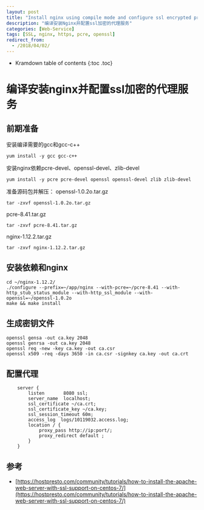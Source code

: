 ```yaml
---
layout: post
title: "Install nginx using compile mode and configure ssl encrypted proxy service"
description: "编译安装Nginx并配置ssl加密的代理服务"
categories: [Web-Service]
tags: [SSL, nginx, https, pcre, openssl]
redirect_from:
  - /2018/04/02/
---
```


* Kramdown table of contents
{:toc .toc}

# 编译安装nginx并配置ssl加密的代理服务

## 前期准备
安装编译需要的gcc和gcc-c++
```
yum install -y gcc gcc-c++
```
安装nginx依赖pcre-devel、openssl-devel、zlib-devel
```
yum install -y pcre pcre-devel openssl openssl-devel zlib zlib-devel
```
准备源码包并解压：
openssl-1.0.2o.tar.gz
```
tar -zxvf openssl-1.0.2o.tar.gz
```
pcre-8.41.tar.gz
```
tar -zxvf pcre-8.41.tar.gz
```
nginx-1.12.2.tar.gz
```
tar -zxvf nginx-1.12.2.tar.gz
```

## 安装依赖和nginx
```
cd ~/nginx-1.12.2/
./configure --prefix=~/app/nginx --with-pcre=~/pcre-8.41 --with-
http_stub_status_module --with-http_ssl_module --with-openssl=~/openssl-1.0.2o
make && make install
```
## 生成密钥文件
```
openssl gensa -out ca.key 2048
openssl genrsa -out ca.key 2048
openssl req -new -key ca.key -out ca.csr
openssl x509 -req -days 3650 -in ca.csr -signkey ca.key -out ca.crt
```

## 配置代理
```
    server {
        listen       8080 ssl;
        server_name  localhost;
        ssl_certificate ~/ca.crt;
        ssl_certificate_key ~/ca.key;
        ssl_session_timeout 60m;
        access_log  logs/10119032.access.log;
        location / {
            proxy_pass http://ip:port/;
            proxy_redirect default ;
        }
    }
```

## 参考
* [https://hostpresto.com/community/tutorials/how-to-install-the-apache-web-server-with-ssl-support-on-centos-7/](https://hostpresto.com/community/tutorials/how-to-install-the-apache-web-server-with-ssl-support-on-centos-7/)
